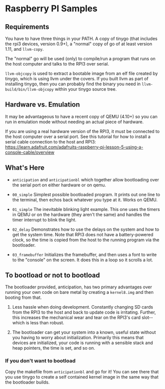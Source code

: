 # Raspberry PI Samples

## Requirements
You have to have three things in your PATH.  A copy of tinygo (that includes
the rpi3 devices, version 0.9+), a "normal" copy of go of at least version 1.11,
and `llvm-copy`.

The "normal" go will be used (only) to compile/run a program that runs on the host
computer and talks to  the RPI3 over serial.

`llvm-objcopy` is used to extract a bootable image from an elf file created by
tinygo, which is using llvm under the covers.  If you built llvm as part
of installing tinygo, then you can probably find the binary you need in
`llvm-build/bin/llvm-objcopy` within your tinygo source tree.

## Hardware vs. Emulation

It may be advantageous to have a recent copy of QEMU (4.10+) so you can run
in emulation mode without needing an actual piece of hardware.

If you are using a real hardware version of the RPI3, it must be connected to the
host computer over a serial port. See this tutorial for how to install a
serial cable connection to the host and RPI3:
https://learn.adafruit.com/adafruits-raspberry-pi-lesson-5-using-a-console-cable/overview


## What's Here

* `anticipation` and `anticipationbl` which together allow bootloading over
the serial port on either hardware or on qemu.

* `00_simple` Simplest possible bootloaded program.  It prints out one line
to the terminal, then echos back whatever you type at it.  Works on QEMU.

* `01_simple` The inevitable blinking light example.  This one uses the timers
in QEMU or on the hardware (they aren't the same) and handles the timer
interrupt to blink the light.

* `02_delay` Demonstrates how to use the delays on the system and how to get
the system time.  Note that RPI3 does not have a battery-powered clock, so
the time is copied from the host to the running program via the bootloader.

* `03_framebuffer` Initializes the framebuffer, and then uses a font to write
to the "console" on the screen. It does this in a loop so it scrolls a lot.

## To bootload or not to bootload

The bootloader provided, anticipation, has two primary advantages over running
your own code on bare metal by creating a `kernel8.img` and then booting from that.

1) Less hassle when doing development.  Constantly changing SD cards from the
RPI3 to the host and back to update code is irritating. Further, this increases
the mechanical wear and tear on the RPI3's card slot--which is less than robust.

2) The bootloader can get your system into a known, useful state without you
having to worry about initialization.  Primarily this means that devices are
initialized, your code is running with a sensible stack and heap pointers, the
time is set, and so on.

### If you don't want to bootload

Copy the makefile from `anticipationbl` and go for it! You can see there that
you use tinygo to create a self contained kernel image in the same way that
the bootloader builds.
